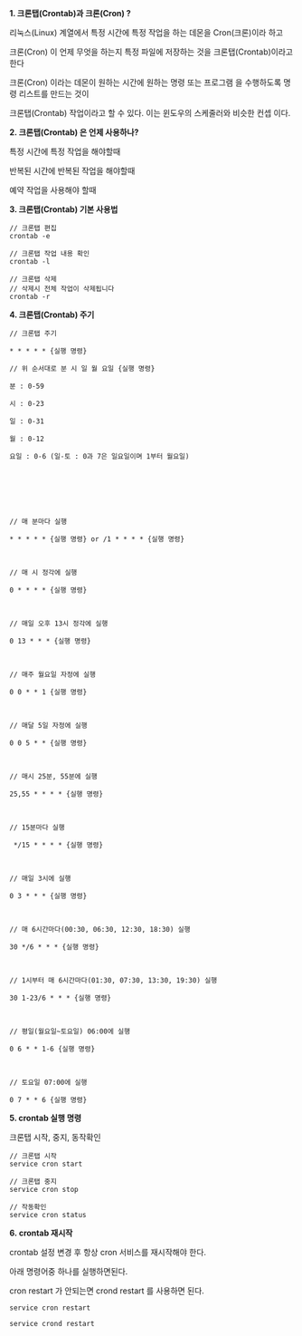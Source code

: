 **1. 크론탭(Crontab)과 크론(Cron) ?**

리눅스(Linux) 계열에서 특정 시간에 특정 작업을 하는 데몬을 Cron(크론)이라 하고

크론(Cron) 이 언제 무엇을 하는지 특정 파일에 저장하는 것을 크론탭(Crontab)이라고 한다

크론(Cron) 이라는 데몬이 원하는 시간에 원하는 명령 또는 프로그램 을 수행하도록 명령 리스트를 만드는 것이

크론탭(Crontab) 작업이라고 할 수 있다. 이는 윈도우의 스케줄러와 비슷한 컨셉 이다.

**2. 크론탭(Crontab) 은 언제 사용하나?**

특정 시간에 특정 작업을 해야할때

반복된 시간에 반복된 작업을 해야할때

예약 작업을 사용해야 할때

**3. 크론탭(Crontab) 기본 사용법**

```
// 크론탭 편집
crontab -e

// 크론탭 작업 내용 확인
crontab -l

// 크론탭 삭제
// 삭제시 전체 작업이 삭제됩니다
crontab -r
```

**4. 크론탭(Crontab) 주기**

```
// 크론탭 주기

* * * * * {실행 명령}

// 위 순서대로 분 시 일 월 요일 {실행 명령}

분 : 0-59

시 : 0-23

일 : 0-31

월 : 0-12

요일 : 0-6 (일-토 : 0과 7은 일요일이며 1부터 월요일)







// 매 분마다 실행

* * * * * {실행 명령} or /1 * * * * {실행 명령}



// 매 시 정각에 실행

0 * * * * {실행 명령}



// 매일 오후 13시 정각에 실행

0 13 * * * {실행 명령}



// 매주 월요일 자정에 실행

0 0 * * 1 {실행 명령}



// 매달 5일 자정에 실행

0 0 5 * * {실행 명령}



// 매시 25분, 55분에 실행

25,55 * * * * {실행 명령}



// 15분마다 실행

 */15 * * * * {실행 명령}



// 매일 3시에 실행

0 3 * * * {실행 명령}



// 매 6시간마다(00:30, 06:30, 12:30, 18:30) 실행

30 */6 * * * {실행 명령}



// 1시부터 매 6시간마다(01:30, 07:30, 13:30, 19:30) 실행

30 1-23/6 * * * {실행 명령}



// 평일(월요일~토요일) 06:00에 실행

0 6 * * 1-6 {실행 명령}



// 토요일 07:00에 실행

0 7 * * 6 {실행 명령}
```

**5. crontab 실행 명령**

크론탭 시작, 중지, 동작확인

```
// 크론탭 시작
service cron start

// 크론탭 중지
service cron stop  

// 작동확인
service cron status 
```

**6. crontab 재시작**

crontab 설정 변경 후 항상 cron 서비스를 재시작해야 한다.

아래 명령어중 하나를 실행하면된다.

cron restart 가 안되는면 crond restart 를 사용하면 된다.

```
service cron restart

service crond restart
```
